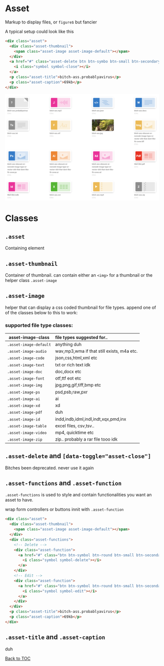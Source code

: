 # Asset

Markup to display files, or `figure`s but fancier

A typical setup could look like this

```html
<div class="asset">
  <div class="asset-thumbnail">
    <span class="asset-image asset-image-default"></span>
  </div>
  <a href="#" class="asset-delete btn btn-symbo btn-small btn-secondary">
    <i class="symbol symbol-close"></i>
  </a>
  <p class="asset-title">bitch-ass.probablyavirus</p>
  <p class="asset-caption">69kb</p>
</div>
```

![Ass...ets](../../images/assets.png)

# Classes

## `.asset`

Containing element

## `.asset-thumbnail`

Container of thumbnail. can contain either an `<img>` for a thumbnail or the helper class `.asset-image`

## `.asset-image`

helper that can display a css coded thumbnail for file types. append one of of the classes below to this to work:

### supported file type classes:

| asset-image-class      | file types suggested for..                 |
| ---------------------- | :----------------------------------------- |
| `.asset-image-default` | anything duh                               |
| `.asset-image-audio`   | wav,mp3,wma if that still exists, m4a etc. |
| `.asset-image-code`    | json,css,html,xml etc                      |
| `.asset-image-text`    | txt or rich text idk                       |
| `.asset-image-doc`     | doc,docx etc                               |
| `.asset-image-font`    | otf,ttf eot etc                            |
| `.asset-image-img`     | jpg,png,gif,tiff,bmp etc                   |
| `.asset-image-ps`      | psd,psb,raw,pxr                            |
| `.asset-image-ai`      | ai                                         |
| `.asset-image-xd`      | xd                                         |
| `.asset-image-pdf`     | duh                                        |
| `.asset-image-id`      | indd,indb,idml,indl,indt,xqx,pmd,inx       |
| `.asset-image-table`   | excel files, csv,tsv..                     |
| `.asset-image-video`   | mp4, quicktime etc                         |
| `.asset-image-zip`     | zip.. probably a rar file tooo idk         |

## `.asset-delete` and `[data-toggle="asset-close"]`

Bitches been deprecated. never use it again

## `.asset-functions` and `.asset-function`

`.asset-functions` is used to style and contain functionalities you want an asset to have.

wrap form controllers or buttons innit with `.asset-function`

```html
<div class="asset">
  <div class="asset-thumbnail">
    <span class="asset-image asset-image-default"></span>
  </div>
  <div class="asset-functions">
    <!-- Delete -->
    <div class="asset-function">
      <a href="#" class="btn btn-symbol btn-round btn-small btn-secondary">
        <i class="symbol symbol-delete"></i>
      </a>
    </div>
    <!-- Edit -->
    <div class="asset-function">
      <a href="#" class="btn btn-symbol btn-round btn-small btn-secondary">
        <i class="symbol symbol-edit"></i>
      </a>
    </div>
  </div>
  <p class="asset-title">bitch-ass.probablyavirus</p>
  <p class="asset-caption">69kb</p>
</div>
```

## `.asset-title` and `.asset-caption`

duh

[Back to TOC](../../../readme.md)
